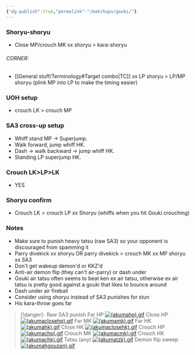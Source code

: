 ```yaml
---
{"dg-publish":true,"permalink":"/matchups/gouki/"}
---
```


### Shoryu-shoryu
- Close MP/crouch MK xx shoryu > kara-shoryu
###### CORNER: 
- [[General stuff/Terminology#Target combo\|TC]] xx LP shoryu > LP/MP shoryu (plink MP into LP to make the timing easier)
### UOH setup
- crouch LK > crouch MP
### SA3 cross-up setup
- Whiff stand MP -> Superjump.
- Walk forward, jump whiff HK.
- Dash -> walk backward -> jump whiff HK.
- Standing LP superjump HK.
### Crouch LK>LP>LK
- YES
### Shoryu confirm
- Crouch LK > crouch LP xx Shoryu (whiffs when you hit Gouki crouching)
### Notes
- Make sure to punish heavy tatsu (raw SA3) so your opponent is discouraged from spamming it
- Parry divekick xx shoryu OR parry divekick > crouch MK xx MP shoryu xx SA3
- Don't get wakeup demon'd or KKZ'd
- Anti-air demon flip (they can't air-parry) or dash under
- Gouki air tatsu often seems to beat ken ex air tatsu, otherwise ex air tatsu is pretty good against a gouki that likes to bounce around
- Dash under air fireball
- Consider using shoryu instead of SA3 punishes for stun
- His kara-throw goes far

> [!danger]- Raw SA3 punish
> Far HP
[![(akumahp).gif](https://wiki.supercombo.gg/images/c/cf/%28akumahp%29.gif)](https://wiki.supercombo.gg/w/File:(akumahp).gif)
> Close HP
[![(akumaclosehp).gif](https://wiki.supercombo.gg/images/9/94/%28akumaclosehp%29.gif)](https://wiki.supercombo.gg/w/File:(akumaclosehp).gif)
> Far MK
[![(akumamk).gif](https://wiki.supercombo.gg/images/4/43/%28akumamk%29.gif)](https://wiki.supercombo.gg/w/File:(akumamk).gif)
> Far HK
[![(akumahk).gif](https://wiki.supercombo.gg/images/2/22/%28akumahk%29.gif)](https://wiki.supercombo.gg/w/File:(akumahk).gif)
> Close HK
[![(akumaclosehk).gif](https://wiki.supercombo.gg/images/b/b4/%28akumaclosehk%29.gif)](https://wiki.supercombo.gg/w/File:(akumaclosehk).gif)
> Crouch HP
[![(akumachp).gif](https://wiki.supercombo.gg/images/1/18/%28akumachp%29.gif)](https://wiki.supercombo.gg/w/File:(akumachp).gif)
> Crouch MK
[![(akumacmk).gif](https://wiki.supercombo.gg/images/1/17/%28akumacmk%29.gif)](https://wiki.supercombo.gg/w/File:(akumacmk).gif)
> Crouch HK
[![(akumachk).gif](https://wiki.supercombo.gg/images/8/8d/%28akumachk%29.gif)](https://wiki.supercombo.gg/w/File:(akumachk).gif)
> Tatsu (any)
[![(akumatzk).gif](https://wiki.supercombo.gg/images/0/07/%28akumatzk%29.gif)](https://wiki.supercombo.gg/w/File:(akumatzk).gif)
> Demon flip sweep
[![(akumahgouzan).gif](https://wiki.supercombo.gg/images/9/9e/%28akumahgouzan%29.gif)](https://wiki.supercombo.gg/w/File:(akumahgouzan).gif)
